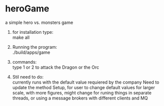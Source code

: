 # heroGame
a simple hero vs. monsters game

1. for installation type: \
make all

2. Running the program: \
./build/apps/game

3. commands: \
type 1 or 2 to attack the Dragon or the Orc

4. Stil need to do:\
currently runs with the default value requiered by the company Need to update the method Setup, for user to change default values
for larger scale, with more figures, might change for runing things in separate threads, or using a message brokers with different clients and MQ
